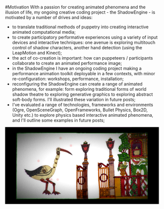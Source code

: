#Motivation
With a passion for creating animated phenomena and the illusion of life, my ongoing creative coding project - the ShadowEngine - is motivated by a number of drives and ideas:

- to translate traditional methods of puppetry into creating interactive animated computational media;
- to create participatory performative experiences using a variety of input devices and interactive techniques: one avenue is exploring multitouch control of shadow characters, another hand detection (using the LeapMotion and Kinect);
- the act of co-creation is important: how can puppeteers / participants collaborate to create an animated performance image;
- in the ShadowEngine I have an ongoing coding project making a performance animation toolkit deployable in a few contexts, with minor re-configuration: workshops, performance, installation;
- reconfiguring the ShadowEngine can create a range of animated phenomena, for example: form exploring traditional forms of world shadow theatre to exploring generative graphics to exploring abstract soft-body forms. I'll illustrated these variation in future posts;
- I've evaluated a range of technologies, frameworks and environments (Ogre, OpenSceneGraph, OpenFrameworks, Bullet Physics, Box2D, Unity etc.) to explore physics based interactive animated phenomena, and I'll outline some examples in future posts;


![A sample ShadowEngine scene](project_images/Images_for_DevArt.001.jpg?raw=true "A sample ShadowEngine scene")
